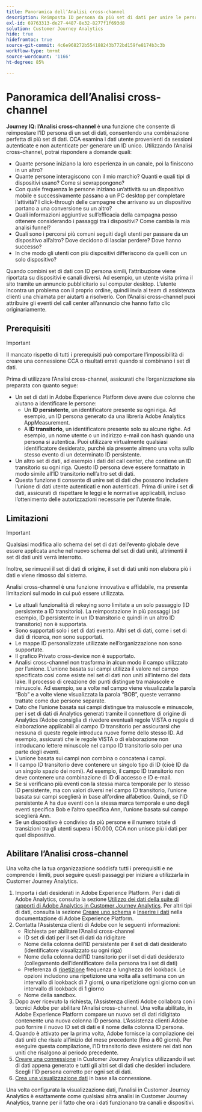 ```yaml
---
title: Panoramica dell’Analisi cross-channel
description: Reimposta ID persona da più set di dati per unire le persone.
exl-id: 69763313-de27-4487-8e32-8277f1f693d8
solution: Customer Journey Analytics
hide: true
hidefromtoc: true
source-git-commit: 4c6e968272b554188243b772bd159fe8174b3c3b
workflow-type: tm+mt
source-wordcount: '1166'
ht-degree: 85%

---
```



# Panoramica dell’Analisi cross-channel

**Journey IQ: l’Analisi cross-channel** è una funzione che consente di reimpostare l’ID persona di un set di dati, consentendo una combinazione perfetta di più set di dati. CCA esamina i dati utente provenienti da sessioni autenticate e non autenticate per generare un ID unico. Utilizzando l’Analisi cross-channel, potrai rispondere a domande quali:

* Quante persone iniziano la loro esperienza in un canale, poi la finiscono in un altro?
* Quante persone interagiscono con il mio marchio? Quanti e quali tipi di dispositivi usano? Come si sovrappongono?
* Con quale frequenza le persone iniziano un’attività su un dispositivo mobile e successivamente passano a un PC desktop per completare l’attività? I click-through delle campagne che arrivano su un dispositivo portano a una conversione su un altro?
* Quali informazioni aggiuntive sull’efficacia della campagna posso ottenere considerando i passaggi tra i dispositivi? Come cambia la mia analisi funnel?
* Quali sono i percorsi più comuni seguiti dagli utenti per passare da un dispositivo all’altro? Dove decidono di lasciar perdere? Dove hanno successo?
* In che modo gli utenti con più dispositivi differiscono da quelli con un solo dispositivo?

Quando combini set di dati con ID persona simili, l’attribuzione viene riportata su dispositivi e canali diversi. Ad esempio, un utente visita prima il sito tramite un annuncio pubblicitario sul computer desktop. L’utente incontra un problema con il proprio ordine, quindi invia al team di assistenza clienti una chiamata per aiutarti a risolverlo. Con l’Analisi cross-channel puoi attribuire gli eventi del call center all’annuncio che hanno fatto clic originariamente.

## Prerequisiti

>[!IMPORTANT]
>
>Il mancato rispetto di tutti i prerequisiti può comportare l’impossibilità di creare una connessione CCA o risultati errati quando si combinano i set di dati.

Prima di utilizzare l’Analisi cross-channel, assicurati che l’organizzazione sia preparata con quanto segue:

* Un set di dati in Adobe Experience Platform deve avere due colonne che aiutano a identificare le persone:
   * Un **ID persistente**, un identificatore presente su ogni riga. Ad esempio, un ID persona generato da una libreria Adobe Analytics AppMeasurement.
   * A **ID transitorio**, un identificatore presente solo su alcune righe. Ad esempio, un nome utente o un indirizzo e-mail con hash quando una persona si autentica. Puoi utilizzare virtualmente qualsiasi identificatore desiderato, purché sia presente almeno una volta sullo stesso evento di un determinato ID persistente.
* Un altro set di dati, ad esempio i dati del call center, che contiene un ID transitorio su ogni riga. Questo ID persona deve essere formattato in modo simile all’ID transitorio nell’altro set di dati.
* Questa funzione ti consente di unire set di dati che possono includere l’unione di dati utente autenticati e non autenticati. Prima di unire i set di dati, assicurati di rispettare le leggi e le normative applicabili, incluso l’ottenimento delle autorizzazioni necessarie per l’utente finale.

## Limitazioni 

>[!IMPORTANT]
>
>Qualsiasi modifica allo schema del set di dati dell’evento globale deve essere applicata anche nel nuovo schema del set di dati uniti, altrimenti il set di dati uniti verrà interrotto.
>
>Inoltre, se rimuovi il set di dati di origine, il set di dati uniti non elabora più i dati e viene rimosso dal sistema.

Analisi cross-channel è una funzione innovativa e affidabile, ma presenta limitazioni sul modo in cui può essere utilizzata.

* Le attuali funzionalità di rekeying sono limitate a un solo passaggio (ID persistente a ID transitorio). La reimpostazione in più passaggi (ad esempio, ID persistente in un ID transitorio e quindi in un altro ID transitorio) non è supportata.
* Sono supportati solo i set di dati evento. Altri set di dati, come i set di dati di ricerca, non sono supportati.
* Le mappe ID personalizzate utilizzate nell’organizzazione non sono supportate.
* Il grafico Privato cross-device non è supportato.
* Analisi cross-channel non trasforma in alcun modo il campo utilizzato per l’unione. L’unione basata sui campi utilizza il valore nel campo specificato così come esiste nel set di dati non uniti all’interno del data lake. Il processo di creazione dei punti distingue tra maiuscole e minuscole. Ad esempio, se a volte nel campo viene visualizzata la parola “Bob” e a volte viene visualizzata la parola “BOB”, queste verranno trattate come due persone separate.
* Dato che l’unione basata sui campi distingue tra maiuscole e minuscole, per i set di dati di Analytics generati tramite il connettore di origine di Analytics l’Adobe consiglia di rivedere eventuali regole VISTA o regole di elaborazione applicabili al campo ID transitorio per assicurarsi che nessuna di queste regole introduca nuove forme dello stesso ID. Ad esempio, assicurati che le regole VISTA o di elaborazione non introducano lettere minuscole nel campo ID transitorio solo per una parte degli eventi.
* L’unione basata sui campi non combina o concatena i campi.
* Il campo ID transitorio deve contenere un singolo tipo di ID (cioè ID da un singolo spazio dei nomi). Ad esempio, il campo ID transitorio non deve contenere una combinazione di ID di accesso e ID e-mail.
* Se si verificano più eventi con la stessa marca temporale per lo stesso ID persistente, ma con valori diversi nel campo ID transitorio, l’unione basata sui campi sceglierà in base all’ordine alfabetico. Quindi, se l’ID persistente A ha due eventi con la stessa marca temporale e uno degli eventi specifica Bob e l’altro specifica Ann, l’unione basata sul campo sceglierà Ann.
* Se un dispositivo è condiviso da più persone e il numero totale di transizioni tra gli utenti supera i 50.000, CCA non unisce più i dati per quel dispositivo.


## Abilitare l’Analisi cross-channel

Una volta che la tua organizzazione soddisfa tutti i prerequisiti e ne comprende i limiti, puoi seguire questi passaggi per iniziare a utilizzarla in Customer Journey Analytics.

1. Importa i dati desiderati in Adobe Experience Platform. Per i dati di Adobe Analytics, consulta la sezione [Utilizzo dei dati della suite di rapporti di Adobe Analytics in Customer Journey Analytics](/help/getting-started/aa-vs-cja/aa-data-in-cja.md). Per altri tipi di dati, consulta la sezione [Creare uno schema](https://experienceleague.adobe.com/docs/experience-platform/xdm/tutorials/create-schema-ui.html?lang=it) e [Inserire i dati](https://experienceleague.adobe.com/docs/experience-platform/ingestion/home.html?lang=it) nella documentazione di Adobe Experience Platform.
1. Contatta l’Assistenza clienti di Adobe con le seguenti informazioni:
   * Richiesta per abilitare l’Analisi cross-channel
   * ID set di dati per il set di dati da ridigitare
   * Nome della colonna dell’ID persistente per il set di dati desiderato (identificatore visualizzato su ogni riga)
   * Nome della colonna dell’ID transitorio per il set di dati desiderato (collegamento dell’identificatore della persona tra i set di dati)
   * Preferenza di [ripetizione](replay.md) frequenza e lunghezza del lookback. Le opzioni includono una ripetizione una volta alla settimana con un intervallo di lookback di 7 giorni, o una ripetizione ogni giorno con un intervallo di lookback di 1 giorno
   * Nome della sandbox.
1. Dopo aver ricevuto la richiesta, l’Assistenza clienti Adobe collabora con i tecnici Adobe per abilitare l’Analisi cross-channel. Una volta abilitato, in Adobe Experience Platform compare un nuovo set di dati ridigitato contenente una nuova colonna ID persona. L’Assistenza clienti Adobe può fornire il nuovo ID set di dati e il nome della colonna ID persona.
1. Quando è attivato per la prima volta, Adobe fornisce la compilazione dei dati uniti che risale all’inizio del mese precedente (fino a 60 giorni). Per eseguire questa compilazione, l’ID transitorio deve esistere nei dati non uniti che risalgono al periodo precedente.
1. [Creare una connessione](/help/connections/create-connection.md) in Customer Journey Analytics utilizzando il set di dati appena generato e tutti gli altri set di dati che desideri includere. Scegli l’ID persona corretto per ogni set di dati.
1. [Crea una visualizzazione dati](/help/data-views/create-dataview.md) in base alla connessione.

<!-- To do: Paragraph on backfill once product and marketing determine the best way forward. -->

Una volta configurata la visualizzazione dati, l’analisi in Customer Journey Analytics è esattamente come qualsiasi altra analisi in Customer Journey Analytics, tranne per il fatto che ora i dati funzionano tra canali e dispositivi.
